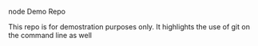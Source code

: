 node Demo Repo

This repo is for demostration purposes only.
It highlights the use of git on the command line as well